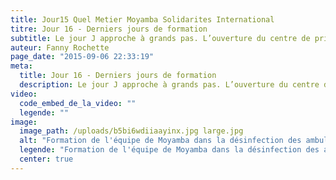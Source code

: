 ```yaml
---
title: Jour15 Quel Metier Moyamba Solidarites International
titre: Jour 16 - Derniers jours de formation
subtitle: Le jour J approche à grands pas. L’ouverture du centre de prise en charge des malades aura lieu dans quelques jours et il reste encore beaucoup à faire...
auteur: Fanny Rochette
page_date: "2015-09-06 22:33:19"
meta:
  title: Jour 16 - Derniers jours de formation
  description: Le jour J approche à grands pas. L’ouverture du centre de prise en charge des malades aura lieu dans quelques jours et il reste encore beaucoup à faire...
video:
  code_embed_de_la_video: ""
  legende: ""
image:
  image_path: /uploads/b5bi6wdiiaayinx.jpg large.jpg
  alt: "Formation de l'équipe de Moyamba dans la désinfection des ambulances"
  legende: "Formation de l'équipe de Moyamba dans la désinfection des ambulances"
  center: true
---
```

